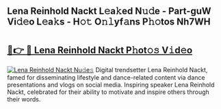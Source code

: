 ## Lena Reinhold Nackt L𝚎a𝚔ed N𝚞𝚍e - Part-guW Vi𝚍𝚎o L𝚎a𝚔s - H𝚘𝚝 O𝚗𝚕yf𝚊ns P𝚑𝚘tos Nh7WH

# <h2><a href="http://kfdjxg.oniu.top/?m=Lena+Reinhold+Nackt">🔗👉 🔴 Lena Reinhold Nackt P𝚑ot𝚘𝚜 V𝚒d𝚎o</a></h2>

[![Lena Reinhold Nackt Nu𝚍e𝚜](https://i.imgur.com/0qMVB7G.gif)](http://kfdjxg.oniu.top/?m=Lena+Reinhold+Nackt)
Digital trendsetter Lena Reinhold Nackt, famed for disseminating lifestyle and dance-related content via dance presentations and vlogs on social media. Inspiring speaker Lena Reinhold Nackt, celebrated for their ability to motivate and inspire others through their words.  
